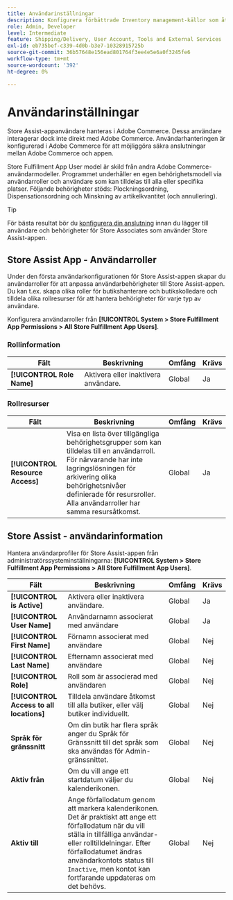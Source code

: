 ```yaml
---
title: Användarinställningar
description: Konfigurera förbättrade Inventory management-källor som återförsäljare för att stödja Store Fulfillment-lösningen för Adobe Commerce.
role: Admin, Developer
level: Intermediate
feature: Shipping/Delivery, User Account, Tools and External Services
exl-id: eb735bef-c339-4d0b-b3e7-10328915725b
source-git-commit: 36b57648e156ead801764f3ee4e5e6a0f3245fe6
workflow-type: tm+mt
source-wordcount: '392'
ht-degree: 0%

---
```


# Användarinställningar

Store Assist-appanvändare hanteras i Adobe Commerce. Dessa användare interagerar dock inte direkt med Adobe Commerce. Användarhanteringen är konfigurerad i Adobe Commerce för att möjliggöra säkra anslutningar mellan Adobe Commerce och appen.

Store Fulfillment App User model är skild från andra Adobe Commerce-användarmodeller. Programmet underhåller en egen behörighetsmodell via användarroller och användare som kan tilldelas till alla eller specifika platser. Följande behörigheter stöds: Plockningsordning, Dispensationsordning och Minskning av artikelkvantitet (och annullering).

>[!TIP]
>
>För bästa resultat bör du [konfigurera din anslutning](connect-set-up-service.md) innan du lägger till användare och behörigheter för Store Associates som använder Store Assist-appen.

## Store Assist App - Användarroller

Under den första användarkonfigurationen för Store Assist-appen skapar du användarroller för att anpassa användarbehörigheter till Store Assist-appen. Du kan t.ex. skapa olika roller för butikshanterare och butikskolledare och tilldela olika rollresurser för att hantera behörigheter för varje typ av användare.

Konfigurera användarroller från **[!UICONTROL System > Store Fulfillment App Permissions > All Store Fulfillment App Users]**.

### Rollinformation

| **Fält** | **Beskrivning** | **Omfång** | **Krävs** |
|----------------------------|-------------------------|-----------|--------------|
| **[!UICONTROL Role Name]** | Aktivera eller inaktivera användare. | Global | Ja |

### Rollresurser

| **Fält** | **Beskrivning** | **Omfång** | **Krävs** |
|----------------------------------|--------------------------------------------------------------------------------------------------------------------------------------------------------------------------------------------------------------------------------------------|-----------|--------------|
| **[!UICONTROL Resource Access]** | Visa en lista över tillgängliga behörighetsgrupper som kan tilldelas till en användarroll. För närvarande har inte lagringslösningen för arkivering olika behörighetsnivåer definierade för resursroller. Alla användarroller har samma resursåtkomst. | Global | Ja |

## Store Assist - användarinformation

Hantera användarprofiler för Store Assist-appen från administratörssysteminställningarna: **[!UICONTROL System > Store Fulfillment App Permissions > All Store Fulfillment App Users]**.

| **Fält** | **Beskrivning** | **Omfång** | **Krävs** |
|------------------------------------------|-------------------------------------------------------------------------------------------------------------------------------------------------------------------------------------------------------------------------------------------------------------------------|-----------|--------------|
| **[!UICONTROL is Active]** | Aktivera eller inaktivera användare. | Global | Ja |
| **[!UICONTROL User Name]** | Användarnamn associerat med användare | Global | Ja |
| **[!UICONTROL First Name]** | Förnamn associerat med användare | Global | Nej |
| **[!UICONTROL Last Name]** | Efternamn associerat med användare | Global | Nej |
| **[!UICONTROL Role]** | Roll som är associerad med användaren | Global | Nej |
| **[!UICONTROL Access to all locations]** | Tilldela användare åtkomst till alla butiker, eller välj butiker individuellt. | Global | Nej |
| **Språk för gränssnitt** | Om din butik har flera språk anger du Språk för Gränssnitt till det språk som ska användas för Admin-gränssnittet. | Global | Nej |
| **Aktiv från** | Om du vill ange ett startdatum väljer du kalenderikonen. | Global | Nej |
| **Aktiv till** | Ange förfallodatum genom att markera kalenderikonen. Det är praktiskt att ange ett förfallodatum när du vill ställa in tillfälliga användar- eller rolltilldelningar. Efter förfallodatumet ändras användarkontots status till `Inactive`, men kontot kan fortfarande uppdateras om det behövs. | Global | Nej |
